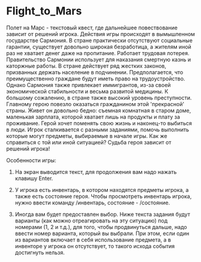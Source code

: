 # Flight_to_Mars
Полет на Марс - текстовый квест, где дальнейшее повествование зависит от решений игрока. Действия игры происходят в вымышленном государстве Сармония. В стране практически отсутствуют социальные гарантии, существует довольно широкая безработица, а жителям иной раз не хватает денег даже на пропитание. Работает трудовая лотерея. Правительство Сармонии использует для наказания смертную казнь и каторжные работы. В стране действует ряд жестких законов, призванных держать население в подчинении. Предполагается, что преимущественно граждане будут иметь право на трудоустройство. Однако Сармония также привлекает иммигрантов, из-за своей экономической стабильности и весьма развитой медицины. К большому сожалению, в стране также высокий уровень преступности. Главному герою повезло оказаться гражданином этой 'прекрасной' страны. Живет он довольно бедно: съемная комнатная в старом доме, маленькая зарплата, которой хватает лишь на продукты и плату за проживание. Герой хочет поменять свою жизнь и наконец-то выбиться в люди. Игрок сталкивается с разными заданиями, помочь выполнить которые могут предметы, выбираемые в начале игры. Как же справиться с той или иной ситуацией? Судьба героя зависит от решений игрока!

Особенности игры:

1) На экран выводится текст, для продолжения вам надо нажать клавишу Enter.

2) У игрока есть инвентарь, в котором находятся предметы игрока, а также есть состояние героя. Чтобы просмотреть инвентарь игрока, нужно ввести команду /инвентарь, состояние - /состояние.

3) Иногда вам будет предоставлен выбор. Ниже текста задания будут варианты (как можно отреагировать на эту ситуацию) под номерами (1, 2 и т.д.), для того, чтобы  продвинуться дальше, надо ввести номер варианта, который вы выбрали. При этом, если один из вариантов включает в себя использование предмета, а в инвенторе у игрока он отсутствует, то такого исхода события достигнуть нельзя.
